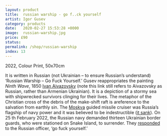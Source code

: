 ```yaml
---
layout: product
title:  russian warship - go f..ck yourself
artist: Igor Gusev
category: products
date:   2020-02-27 15:53:28 +0000
image:  russian-warship.jpg
price: £90
status:
permalink: /shop/russian-warship
index: 13
---
```

2022, Colour Print, 50x70cm

It is written in Russian (not Ukrainian – to ensure Russian’s understand) ‘Russian Warship – Go Fuck Yourself.’ Gusev reappropriates the painting _Ninth Wave_, 1850 <a href="https://en.wikipedia.org/wiki/Ivan_Aivazovsky">Ivan Aivazovsky</a> (note this link still refers to Aivazovsky as Russian, rather than Armenian Ukrainian). It is a depiction of a stormy sea with shipwrecked survivors clinging for their lives. The metaphor of the Christian cross of the debris of the make-shift raft is areference to the salvation from earthly sin. The <a href="https://en.wikipedia.org/wiki/Russian_cruiser_Moskva">Moskva</a> guided missile cruiser was Russia’s flagship of navy power and it was believed to be indestructible (<a href="https://en.wikipedia.org/wiki/Sinking_of_the_Moskva">it sank</a>). On 25 th February 2022, the Russian navy demanded thirteen Ukrainian border guards, who were stationed on Snake Island, to surrender. They <a href="https://www.theguardian.com/world/2022/feb/25/ukraine-soldiers-told-russians-to-go-fuck-yourself-before-black-sea-island-death">responded</a> to the Russian officer, ‘go fuck yourself.’
